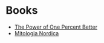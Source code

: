 # Books

- [The Power of One Percent Better](../february/thePowerOfOnePercentBetter.md)
- [Mitologia Nordica](../03-march/mitologiaNordica.md)